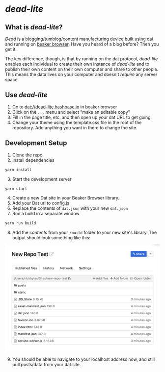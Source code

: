 # _dead-lite_

## What is _dead-lite_?

_Dead_ is a blogging/tumblog/content manufacturing device built using [dat](https://datproject.org/) and running on [beaker browser](https://beakerbrowser.com/). Have you heard of a blog before? Then you get it.

The key difference, though, is that by running on the dat protocol, _dead-lite_ enables each individual to create their own instance of _dead-lite_ and to publish their own content on their own computer and share to other people. This means the data lives on your computer and doesn't _require_ any server space.

## Use _dead-lite_

1. Go to [dat://dead-lite.hashbase.io](dat://dead-lite.hashbase.io) in beaker browser
2. Click on the `...` menu and select "make an editable copy"
3. Fill in the page title, etc. and then open up your dat URL to get going.
4. Change your theme using the template.css file in the root of the repository. Add anything you want in there to change the site.

## Development Setup

1.  Clone the repo.
2.  Install dependencies

```bash
yarn install
```

3.  Start the development server

```bash
yarn start
```

4.  Create a new Dat site in your Beaker Browser library.
5.  Add your Dat url to config.js
6.  Replace the contents of `dat.json` with your new `dat.json`
7.  Run a build in a separate window

```bash
yarn run build
```

8.  Add the _contents_ from your `/build` folder to your new site's library. The output should look something like this:

![example](./example.png)

9.  You should be able to navigate to your localhost address now, and still pull posts/data from your dat site.
